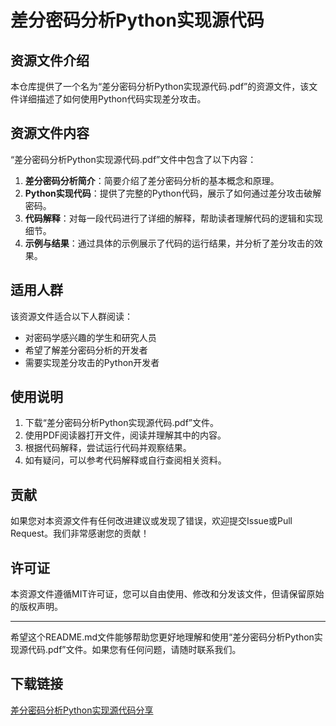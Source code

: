 # 差分密码分析Python实现源代码

## 资源文件介绍

本仓库提供了一个名为“差分密码分析Python实现源代码.pdf”的资源文件，该文件详细描述了如何使用Python代码实现差分攻击。

## 资源文件内容

“差分密码分析Python实现源代码.pdf”文件中包含了以下内容：

1. **差分密码分析简介**：简要介绍了差分密码分析的基本概念和原理。
2. **Python实现代码**：提供了完整的Python代码，展示了如何通过差分攻击破解密码。
3. **代码解释**：对每一段代码进行了详细的解释，帮助读者理解代码的逻辑和实现细节。
4. **示例与结果**：通过具体的示例展示了代码的运行结果，并分析了差分攻击的效果。

## 适用人群

该资源文件适合以下人群阅读：

- 对密码学感兴趣的学生和研究人员
- 希望了解差分密码分析的开发者
- 需要实现差分攻击的Python开发者

## 使用说明

1. 下载“差分密码分析Python实现源代码.pdf”文件。
2. 使用PDF阅读器打开文件，阅读并理解其中的内容。
3. 根据代码解释，尝试运行代码并观察结果。
4. 如有疑问，可以参考代码解释或自行查阅相关资料。

## 贡献

如果您对本资源文件有任何改进建议或发现了错误，欢迎提交Issue或Pull Request。我们非常感谢您的贡献！

## 许可证

本资源文件遵循MIT许可证，您可以自由使用、修改和分发该文件，但请保留原始的版权声明。

---

希望这个README.md文件能够帮助您更好地理解和使用“差分密码分析Python实现源代码.pdf”文件。如果您有任何问题，请随时联系我们。

## 下载链接

[差分密码分析Python实现源代码分享](https://pan.quark.cn/s/97a68f781080)